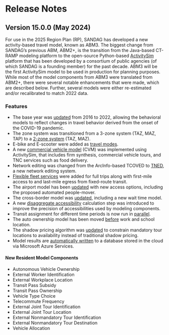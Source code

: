 # Release Notes

## Version 15.0.0 (May 2024)
For use in the 2025 Region Plan (RP), SANDAG has developed a new activity-based travel model, known as ABM3. The biggest change from SANDAG’s previous ABM, ABM2+, is the transition from the Java-based CT-RAMP modeling platform to the open-source Python-based [ActivitySim](https://research.ampo.org/activitysim/) platform that has been developed by a consortium of public agencies (of which SANDAG is a founding member) for the past decade. ABM3 will be the first ActivitySim model to be used in production for planning purposes. While most of the model components from ABM3 were translated from ABM2+, there were several notable enhancements that were made, which are described below. Further, several models were either re-estimated and/or recalibrated to match 2022 data.
### Features
- The base year was [updated](https://github.com/SANDAG/ABM/pull/68) from 2016 to 2022, allowing the behavioral models to reflect changes in travel behavior derived from the onset of the COVID-19 pandemic.
- The zone system was transitioned from a 3-zone system (TAZ, MAZ, TAP) to a [2-zone system](https://github.com/SANDAG/ABM/pull/65) (TAZ, MAZ).
- E-bike and E-scooter were added as [travel modes](https://github.com/SANDAG/ABM/pull/66).
- A new [commercial vehicle model](https://github.com/SANDAG/ABM/pull/64) (CVM) was implemented using ActivitySim, that includes firm synthesis, commercial vehicle tours, and TNC services such as food delivery.
- Network editing was changed from the ArcInfo-based TCOVED to [TNED](https://github.com/SANDAG/ABM/pull/133), a new network editing system.
- [Flexible fleet services](https://github.com/SANDAG/ABM/pull/104) were added for full trips along with first-mile access to and last-mile egress from fixed-route transit.
- The airport model has been [updated](https://github.com/SANDAG/ABM/pull/9) with new access options, including the proposed automated people-mover.
- The cross-border model was [updated](https://github.com/SANDAG/ABM/pull/53), including a new wait time model.
- A new [disaggregate accessibility](https://github.com/ActivitySim/activitysim/pull/635) calculation step was introduced to improve the precision of accessibilities used by modeling components.
- Transit assignment for different time periods is now run in [parallel](https://github.com/SANDAG/ABM/pull/82).
- The auto ownership model has been moved [before](https://github.com/SANDAG/ABM/blob/ABM3_develop/src/asim/configs/resident/settings_mp.yaml#L32) work and school location.
- The shadow pricing algorithm was [updated](https://github.com/ActivitySim/activitysim/pull/613) to constrain mandatory tour locations to availability instead of traditional shadow pricing.
- Model results are [automatically written](https://github.com/SANDAG/ABM/pull/86) to a database stored in the cloud via Microsoft Azure Services.
#### New Resident Model Components
- Autonomous Vehicle Ownership
- External Worker Identification
- External Workplace Location
- Transit Pass Subsidy
- Transit Pass Ownership
- Vehicle Type Choice
- Telecommute Frequency
- External Joint Tour Identification
- External Joint Tour Location
- External Nonmandatory Tour Identification
- External Nonmandatory Tour Destination
- Vehicle Allocation
